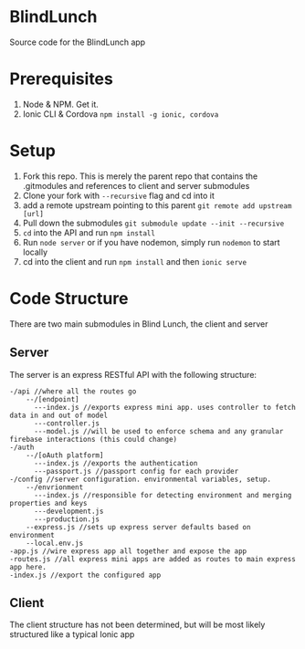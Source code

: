 # BlindLunch

Source code for the BlindLunch app

# Prerequisites
1. Node & NPM. Get it.
2. Ionic CLI & Cordova ``` npm install -g ionic, cordova ```

# Setup
1. Fork this repo. This is merely the parent repo that contains the .gitmodules and references to client and server submodules
2. Clone your fork with ``` --recursive ``` flag and cd into it
3. add a remote upstream pointing to this parent ``` git remote add upstream [url] ```
4. Pull down the submodules ``` git submodule update --init --recursive ```
5. ``` cd ``` into the API and run ``` npm install ```
6. Run ``` node server ``` or if you have nodemon, simply run ``` nodemon ``` to start locally
7. cd into the client and run ``` npm install ``` and then ``` ionic serve ```

# Code Structure
There are two main submodules in Blind Lunch, the client and server

## Server 
The server is an express RESTful API with the following structure:
``` 
-/api //where all the routes go
    --/[endpoint]
      ---index.js //exports express mini app. uses controller to fetch data in and out of model
      ---controller.js
      ---model.js //will be used to enforce schema and any granular firebase interactions (this could change)
-/auth
    --/[oAuth platform]
      ---index.js //exports the authentication
      ---passport.js //passport config for each provider
-/config //server configuration. environmental variables, setup.
    --/envrionment
      ---index.js //responsible for detecting environment and merging properties and keys
      ---development.js
      ---production.js
    --express.js //sets up express server defaults based on environment
    --local.env.js
-app.js //wire express app all together and expose the app
-routes.js //all express mini apps are added as routes to main express app here. 
-index.js //export the configured app 

```

## Client
The client structure has not been determined, but will be most likely structured like a typical Ionic app
    
